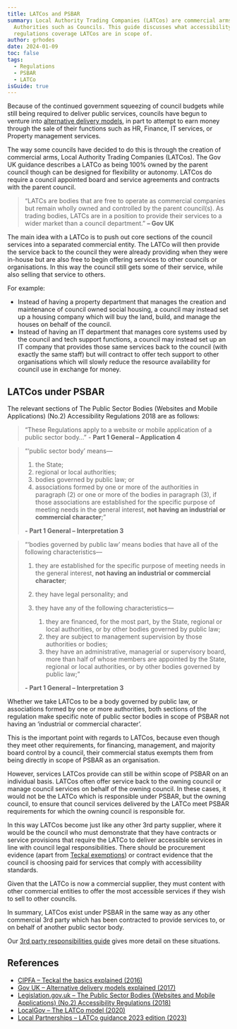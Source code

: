 ```yaml
---
title: LATCos and PSBAR
summary: Local Authority Trading Companies (LATCos) are commercial arms of Local
  Authorities such as Councils. This guide discusses what accessibility
  regulations coverage LATCos are in scope of.
author: grhodes
date: 2024-01-09
toc: false
tags:
  - Regulations
  - PSBAR
  - LATCo
isGuide: true
---
```

Because of the continued government squeezing of council budgets while still being required to deliver public services, councils have begun to venture into [alternative delivery models](https://www.gov.uk/government/publications/libraries-alternative-delivery-models-toolkit/alternative-delivery-models-explained), in part to attempt to earn money through the sale of their functions such as HR, Finance, IT services, or Property management services.

The way some councils have decided to do this is through the creation of commercial arms, Local Authority Trading Companies (LATCos). The Gov UK guidance describes a LATCo as being 100% owned by the parent council though can be designed for flexibility or autonomy. LATCos do require a council appointed board and service agreements and contracts with the parent council.

> “LATCs are bodies that are free to operate as commercial companies but remain wholly owned and controlled by the parent council(s). As trading bodies, LATCs are in a position to provide their services to a wider market than a council department.” **– Gov UK**

The main idea with a LATCo is to push out core sections of the council services into a separated commercial entity. The LATCo will then provide the service back to the council they were already providing when they were in-house but are also free to begin offering services to other councils or organisations. In this way the council still gets some of their service, while also selling that service to others.

For example:

* Instead of having a property department that manages the creation and maintenance of council owned social housing, a council may instead set up a housing company which will buy the land, build, and manage the houses on behalf of the council.
* Instead of having an IT department that manages core systems used by the council and tech support functions, a council may instead set up an IT company that provides those same services back to the council (with exactly the same staff) but will contract to offer tech support to other organisations which will slowly reduce the resource availability for council use in exchange for money.

## LATCos under PSBAR

The relevant sections of The Public Sector Bodies (Websites and Mobile Applications) (No.2) Accessibility Regulations 2018 are as follows:

> “These Regulations apply to a website or mobile application of a public sector body…” - **Part 1 General – Application 4**



> “‘public sector body’ means—
>
> 1. the State;
> 2. regional or local authorities;
> 3. bodies governed by public law; or
> 4. associations formed by one or more of the authorities in paragraph (2) or one or more of the bodies in paragraph (3), if those associations are established for the specific purpose of meeting needs in the general interest, **not having an industrial or commercial character**;”
>
> **\- Part 1 General – Interpretation 3**



> “‘bodies governed by public law’ means bodies that have all of the following characteristics—
>
> 1. they are established for the specific purpose of meeting needs in the general interest, **not having an industrial or commercial character**;
> 2. they have legal personality; and
> 3. they have any of the following characteristics—
>
>    1. they are financed, for the most part, by the State, regional or local authorities, or by other bodies governed by public law;
>    2. they are subject to management supervision by those authorities or bodies;
>    3. they have an administrative, managerial or supervisory board, more than half of whose members are appointed by the State, regional or local authorities, or by other bodies governed by public law;”
>
> **\- Part 1 General – Interpretation 3**

Whether we take LATCos to be a body governed by public law, or associations formed by one or more authorities, both sections of the regulation make specific note of public sector bodies in scope of PSBAR not having an ‘industrial or commercial character’.

This is the important point with regards to LATCos, because even though they meet other requirements, for financing, management, and majority board control by a council, their commercial status exempts them from being directly in scope of PSBAR as an organisation.

However, services LATCos provide can still be within scope of PSBAR on an individual basis. LATCos often offer service back to the owning council or manage council services on behalf of the owning council. In these cases, it would not be the LATCo which is responsible under PSBAR, but the owning council, to ensure that council services delivered by the LATCo meet PSBAR requirements for which the owning council is responsible for.

In this way LATCos become just like any other 3rd party supplier, where it would be the council who must demonstrate that they have contracts or service provisions that require the LATCo to deliver accessible services in line with council legal responsibilities. There should be procurement evidence (apart from [Teckal exemptions](https://www.cipfa.org/policy-and-guidance/articles/teckal-the-basics-explained)) or contract evidence that the council is choosing paid for services that comply with accessibility standards.

Given that the LATCo is now a commercial supplier, they must content with other commercial entities to offer the most accessible services if they wish to sell to other councils.

<div class="callout__info"><span class="callout__icon"></span><span class="callout__text">In summary, LATCos exist under PSBAR in the same way as any other commercial 3rd party which has been contracted to provide services to, or on behalf of another public sector body.</span></div>

Our [3rd party responsibilities guide](https://www.makethingsaccessible.com/guides/3rd-party-content-responsibilities/) gives more detail on these situations.

## References

* [CIPFA – Teckal the basics explained (2016)](https://www.cipfa.org/policy-and-guidance/articles/teckal-the-basics-explained)
* [Gov UK – Alternative delivery models explained (2017)](https://www.gov.uk/government/publications/libraries-alternative-delivery-models-toolkit/alternative-delivery-models-explained)
* [Legislation.gov.uk – The Public Sector Bodies (Websites and Mobile Applications) (No.2) Accessibility Regulations (2018)](https://www.legislation.gov.uk/uksi/2018/952/pdfs/uksi_20180952_en.pdf)
* [LocalGov – The LATCo model (2020)](https://www.localgov.co.uk/The-LATCo-model/51023)
* [Local Partnerships – LATCo guidance 2023 edition (2023)](https://localpartnerships.gov.uk/resources/latco-guidance/)